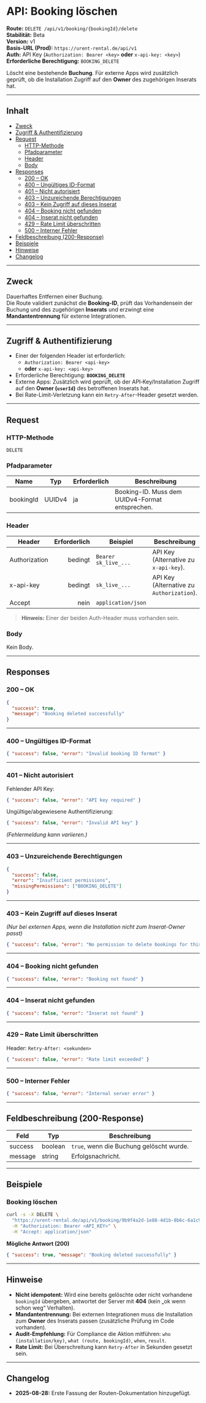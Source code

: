# API: Booking löschen

**Route:** `DELETE /api/v1/booking/{bookingId}/delete`  
**Stabilität:** Beta  
**Version:** v1  
**Basis-URL (Prod):** `https://urent-rental.de/api/v1`  
**Auth:** API Key (`Authorization: Bearer <key>` **oder** `x-api-key: <key>`)  
**Erforderliche Berechtigung:** `BOOKING_DELETE`

Löscht eine bestehende **Buchung**. Für externe Apps wird zusätzlich geprüft, ob die Installation Zugriff auf den **Owner** des zugehörigen Inserats hat.


---

## Inhalt

- [Zweck](#zweck)
- [Zugriff & Authentifizierung](#zugriff--authentifizierung)
- [Request](#request)
  - [HTTP-Methode](#http-methode)
  - [Pfadparameter](#pfadparameter)
  - [Header](#header)
  - [Body](#body)
- [Responses](#responses)
  - [200 – OK](#200--ok)
  - [400 – Ungültiges ID-Format](#400--ungültiges-id-format)
  - [401 – Nicht autorisiert](#401--nicht-autorisiert)
  - [403 – Unzureichende Berechtigungen](#403--unzureichende-berechtigungen)
  - [403 – Kein Zugriff auf dieses Inserat](#403--kein-zugriff-auf-dieses-inserat)
  - [404 – Booking nicht gefunden](#404--booking-nicht-gefunden)
  - [404 – Inserat nicht gefunden](#404--inserat-nicht-gefunden)
  - [429 – Rate Limit überschritten](#429--rate-limit-überschritten)
  - [500 – Interner Fehler](#500--interner-fehler)
- [Feldbeschreibung (200-Response)](#feldbeschreibung-200-response)
- [Beispiele](#beispiele)
- [Hinweise](#hinweise)
- [Changelog](#changelog)


---

## Zweck

Dauerhaftes Entfernen einer Buchung.  
Die Route validiert zunächst die **Booking-ID**, prüft das Vorhandensein der Buchung und des zugehörigen **Inserats** und erzwingt eine **Mandantentrennung** für externe Integrationen.


---

## Zugriff & Authentifizierung

- Einer der folgenden Header ist erforderlich:
  - `Authorization: Bearer <api-key>`
  - **oder** `x-api-key: <api-key>`
- Erforderliche Berechtigung: **`BOOKING_DELETE`**
- Externe Apps: Zusätzlich wird geprüft, ob der API‑Key/Installation Zugriff auf den **Owner (`userId`)** des betroffenen Inserats hat.
- Bei Rate-Limit-Verletzung kann ein `Retry-After`-Header gesetzt werden.


---

## Request

### HTTP-Methode
`DELETE`

### Pfadparameter

| Name       | Typ    | Erforderlich | Beschreibung                                      |
|------------|--------|--------------|---------------------------------------------------|
| bookingId  | UUIDv4 | ja           | Booking-ID. Muss dem UUIDv4-Format entsprechen.  |

### Header

| Header        | Erforderlich | Beispiel               | Beschreibung |
|---------------|-------------:|------------------------|--------------|
| Authorization | bedingt      | `Bearer sk_live_...`   | API Key (Alternative zu `x-api-key`). |
| x-api-key     | bedingt      | `sk_live_...`          | API Key (Alternative zu `Authorization`). |
| Accept        | nein         | `application/json`     | |

> **Hinweis:** Einer der beiden Auth-Header muss vorhanden sein.

### Body
Kein Body.


---

## Responses

### 200 – OK

```json
{
  "success": true,
  "message": "Booking deleted successfully"
}
```

---

### 400 – Ungültiges ID-Format

```json
{ "success": false, "error": "Invalid booking ID format" }
```

---

### 401 – Nicht autorisiert

Fehlender API Key:
```json
{ "success": false, "error": "API key required" }
```

Ungültige/abgewiesene Authentifizierung:
```json
{ "success": false, "error": "Invalid API key" }
```
*(Fehlermeldung kann variieren.)*

---

### 403 – Unzureichende Berechtigungen

```json
{
  "success": false,
  "error": "Insufficient permissions",
  "missingPermissions": ["BOOKING_DELETE"]
}
```

---

### 403 – Kein Zugriff auf dieses Inserat

*(Nur bei externen Apps, wenn die Installation nicht zum Inserat-Owner passt)*
```json
{ "success": false, "error": "No permission to delete bookings for this inserat" }
```

---

### 404 – Booking nicht gefunden

```json
{ "success": false, "error": "Booking not found" }
```

---

### 404 – Inserat nicht gefunden

```json
{ "success": false, "error": "Inserat not found" }
```

---

### 429 – Rate Limit überschritten

Header: `Retry-After: <sekunden>`

```json
{ "success": false, "error": "Rate limit exceeded" }
```

---

### 500 – Interner Fehler

```json
{ "success": false, "error": "Internal server error" }
```


---

## Feldbeschreibung (200-Response)

| Feld     | Typ     | Beschreibung |
|----------|---------|--------------|
| success  | boolean | `true`, wenn die Buchung gelöscht wurde. |
| message  | string  | Erfolgsnachricht. |


---

## Beispiele

### Booking löschen

```bash
curl -s -X DELETE \
  "https://urent-rental.de/api/v1/booking/9b9f4a2d-1e88-4d1b-8b6c-6a1c9a3d6e12/delete" \
  -H "Authorization: Bearer <API_KEY>" \
  -H "Accept: application/json"
```

**Mögliche Antwort (200)**
```json
{ "success": true, "message": "Booking deleted successfully" }
```


---

## Hinweise

- **Nicht idempotent:** Wird eine bereits gelöschte oder nicht vorhandene `bookingId` übergeben, antwortet der Server mit **404** (kein „ok wenn schon weg“ Verhalten).
- **Mandantentrennung:** Bei externen Integrationen muss die Installation zum **Owner** des Inserats passen (zusätzliche Prüfung im Code vorhanden).
- **Audit-Empfehlung:** Für Compliance die Aktion mitführen: `who (installation/key)`, `what (route, bookingId)`, `when`, `result`.
- **Rate Limit:** Bei Überschreitung kann `Retry-After` in Sekunden gesetzt sein.


---

## Changelog

- **2025-08-28:** Erste Fassung der Routen-Dokumentation hinzugefügt.
